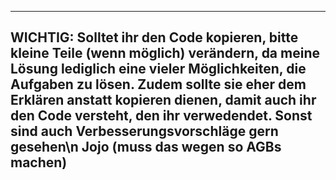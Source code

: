 -----------------------------------------------------------------------------------------------------------------------------------------------------------
WICHTIG:
Solltet ihr den Code kopieren, bitte kleine Teile (wenn möglich) verändern, da meine Lösung lediglich eine vieler Möglichkeiten, die Aufgaben zu lösen.
Zudem sollte sie eher dem Erklären anstatt kopieren dienen, damit auch ihr den Code versteht, den ihr verwedendet.
Sonst sind auch Verbesserungsvorschläge gern gesehen\n
Jojo (muss das wegen so AGBs machen)
-----------------------------------------------------------------------------------------------------------------------------------------------------------
